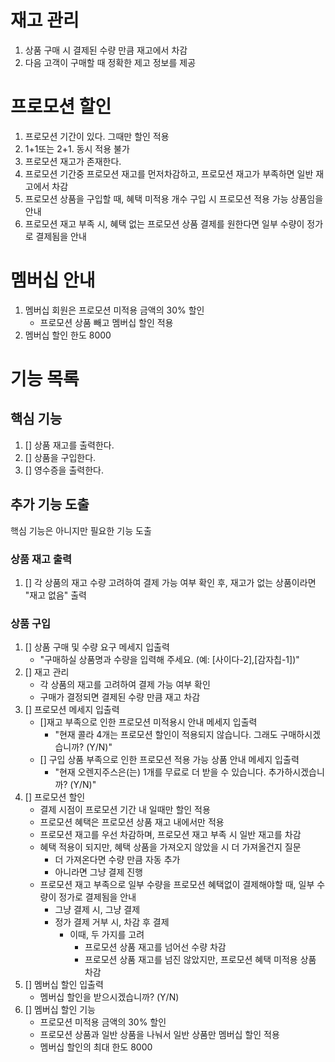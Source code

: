 # 재고 관리
1. 상품 구매 시 결제된 수량 만큼 재고에서 차감
2. 다음 고객이 구매할 때 정확한 제고 정보를 제공

# 프로모션 할인
1. 프로모션 기간이 있다. 그때만 할인 적용
2. 1+1또는 2+1. 동시 적용 불가
3. 프로모션 재고가 존재한다.
4. 프로모션 기간중 프로모션 재고를 먼저차감하고, 프로모션 재고가 부족하면 일반 재고에서 차감
5. 프로모션 상품을 구입할 때, 혜택 미적용 개수 구입 시 프로모션 적용 가능 상품임을 안내
6. 프로모션 재고 부족 시, 혜택 없는 프로모션 상품 결제를 원한다면 일부 수량이 정가로 결제됨을 안내

# 멤버십 안내
1. 멤버십 회원은 프로모션 미적용 금액의 30% 할인
    - 프로모션 상품 빼고 멤버십 할인 적용
2. 멤버십 할인 한도 8000

# 기능 목록

## 핵심 기능
1. [] 상품 재고를 출력한다.
2. [] 상품을 구입한다.
3. [] 영수증을 출력한다.

## 추가 기능 도출
핵심 기능은 아니지만 필요한 기능 도출

### 상품 재고 출력
1. [] 각 상품의 재고 수량 고려하여 결제 가능 여부 확인 후, 재고가 없는 상품이라면 "재고 없음" 출력

### 상품 구입
1. [] 상품 구매 및 수량 요구 메세지 입출력 
    - "구매하실 상품명과 수량을 입력해 주세요. (예: [사이다-2],[감자칩-1])"
2. [] 재고 관리
    - 각 상품의 재고를 고려하여 결제 가능 여부 확인
    - 구매가 결정되면 결제된 수량 만큼 재고 차감
3. [] 프로모션 메세지 입출력
   - []재고 부족으로 인한 프로모션 미적용시 안내 메세지 입출력
     - "현재 콜라 4개는 프로모션 할인이 적용되지 않습니다. 그래도 구매하시겠습니까? (Y/N)"
   - [] 구입 상품 부족으로 인한 프로모션 적용 가능 상품 안내 메세지 입출력
     - "현재 오렌지주스은(는) 1개를 무료로 더 받을 수 있습니다. 추가하시겠습니까? (Y/N)"
4. [] 프로모션 할인
    - 결제 시점이 프로모션 기간 내 일때만 할인 적용
    - 프로모션 혜택은 프로모션 상품 재고 내에서만 적용
    - 프로모션 재고를 우선 차감하며, 프로모션 재고 부족 시 일반 재고를 차감
    - 혜택 적용이 되지만, 혜택 상품을 가져오지 않았을 시 더 가져올건지 질문
        - 더 가져온다면 수량 만큼 자동 추가
        - 아니라면 그냥 결제 진행
    - 프로모션 재고 부족으로 일부 수량을 프로모션 혜택없이 결제해야할 때, 일부 수량이 정가로 결제됨을 안내
        - 그냥 결제 시, 그냥 결제
        - 정가 결제 거부 시, 차감 후 결제
            - 이때, 두 가지를 고려
                - 프로모션 상품 재고를 넘어선 수량 차감
                - 프로모션 상품 재고를 넘진 않았지만, 프로모션 혜택 미적용 상품 차감
5. [] 멤버십 할인 입출력
    - 멤버십 할인을 받으시겠습니까? (Y/N)
6. [] 멤버십 할인 기능
    - 프로모션 미적용 금액의 30% 할인
    - 프로모션 상품과 일반 상품을 나눠서 일반 상품만 멤버십 할인 적용
    - 멤버십 할인의 최대 한도 8000